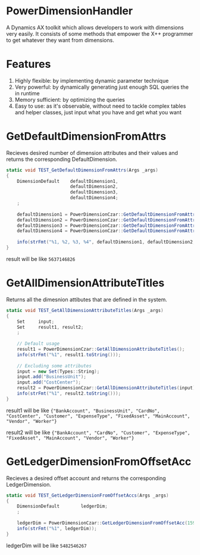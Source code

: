 # PowerDimensionHandler
 A Dynamics AX toolkit which allows developers to work with dimensions very easily. 
 It consists of some methods that empower the X++ programmer to get whatever they want from dimensions.
 
 # Features
 1. Highly flexible: by implementing dynamic parameter technique
 2. Very powerful: by dynamically generating just enough SQL queries the in runtime
 3. Memory sufficient: by optimizing the queries
 4. Easy to use: as it's observable, without need to tackle complex tables and helper classes, just input what you have and get what you want 

# GetDefaultDimensionFromAttrs
Recieves desired number of dimension attributes and their values and returns the corresponding DefaultDimension.
```csharp
static void TEST_GetDefaultDimensionFromAttrs(Args _args)
{
    DimensionDefault    defaultDimension1, 
                        defaultDimension2, 
                        defaultDimension3, 
                        defaultDimension4;
    ;
    
    defaultDimension1 = PowerDimensionCzar::GetDefaultDimensionFromAttrs(["BusinessUnit", "BU-100000"]);
    defaultDimension2 = PowerDimensionCzar::GetDefaultDimensionFromAttrs(["BusinessUnit", "BU-100000", "CostCenter", "CC-100000"]);
    defaultDimension3 = PowerDimensionCzar::GetDefaultDimensionFromAttrs(["BusinessUnit", "BU-100000", "CostCenter", "CC-100000", "Vendor", "V-10000"]);
    defaultDimension4 = PowerDimensionCzar::GetDefaultDimensionFromAttrs(["BusinessUnit", "BU-100000", "CostCenter", "CC-100000", "Vendor", "V-10000", "BankAccount", "BA-10000"]);
    
    info(strFmt("%1, %2, %3, %4", defaultDimension1, defaultDimension2, defaultDimension3, defaultDimension4));
}
```
result will be like `5637146826`

# GetAllDimensionAttributeTitles
Returns all the dimesnion attibutes that are defined in the system.
```csharp
static void TEST_GetAllDimensionAttributeTitles(Args _args)
{
    Set     input;
    Set     result1, result2;
    ;
    
    // Default usage
    result1 = PowerDimensionCzar::GetAllDimensionAttributeTitles();
    info(strFmt("%1", result1.toString()));
    
    // Excluding some attributes
    input = new Set(Types::String);
    input.add("BusinessUnit");
    input.add("CostCenter");
    result2 = PowerDimensionCzar::GetAllDimensionAttributeTitles(input);
    info(strFmt("%1", result2.toString()));
}
```
result1 will be like `{"BankAccount", "BusinessUnit", "CardNo", "CostCenter", "Customer", "ExpenseType", "FixedAsset", "MainAccount", "Vendor", "Worker"}`

result2 will be like `{"BankAccount", "CardNo", "Customer", "ExpenseType", "FixedAsset", "MainAccount", "Vendor", "Worker"}`

# GetLedgerDimensionFromOffsetAcc
Recieves a desired offset account and returns the corresponding LedgerDimension.
```csharp
static void TEST_GetLedgerDimensionFromOffsetAccs(Args _args)
{
    DimensionDefault        ledgerDim;
    ;
    
    ledgerDim = PowerDimensionCzar::GetLedgerDimensionFromOffsetAcc(159173);
    info(strFmt("%1", ledgerDim));
}
```
ledgerDim will be like `5482546267`